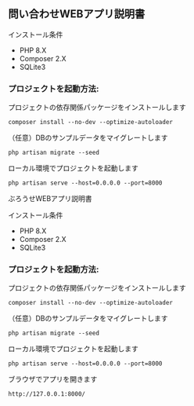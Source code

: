 ## 問い合わせWEBアプリ説明書

インストール条件
- PHP 8.X
- Composer 2.X
- SQLite3

### プロジェクトを起動方法:

プロジェクトの依存関係パッケージをインストールします
```
composer install --no-dev --optimize-autoloader
```

（任意）DBのサンプルデータをマイグレートします
```
php artisan migrate --seed
```

ローカル環境でプロジェクトを起動します
```
php artisan serve --host=0.0.0.0 --port=8000
```

ぶろうせWEBアプリ説明書

インストール条件
- PHP 8.X
- Composer 2.X
- SQLite3

### プロジェクトを起動方法:

プロジェクトの依存関係パッケージをインストールします
```
composer install --no-dev --optimize-autoloader
```

（任意）DBのサンプルデータをマイグレートします
```
php artisan migrate --seed
```

ローカル環境でプロジェクトを起動します
```
php artisan serve --host=0.0.0.0 --port=8000
```

ブラウザでアプリを開きます
```
http://127.0.0.1:8000/
```
